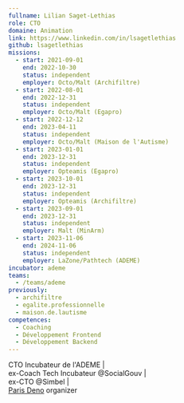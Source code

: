 ```yaml
---
fullname: Lilian Saget-Lethias
role: CTO
domaine: Animation
link: https://www.linkedin.com/in/lsagetlethias
github: lsagetlethias
missions:
  - start: 2021-09-01
    end: 2022-10-30
    status: independent
    employer: Octo/Malt (Archifiltre)
  - start: 2022-08-01
    end: 2022-12-31
    status: independent
    employer: Octo/Malt (Egapro)
  - start: 2022-12-12
    end: 2023-04-11
    status: independent
    employer: Octo/Malt (Maison de l'Autisme)
  - start: 2023-01-01
    end: 2023-12-31
    status: independent
    employer: Opteamis (Egapro)
  - start: 2023-10-01
    end: 2023-12-31
    status: independent
    employer: Opteamis (Archifiltre)
  - start: 2023-09-01
    end: 2023-12-31
    status: independent
    employer: Malt (MinArm)
  - start: 2023-11-06
    end: 2024-11-06
    status: independent
    employer: LaZone/Pathtech (ADEME)
incubator: ademe
teams:
  - /teams/ademe
previously:
  - archifiltre
  - egalite.professionnelle
  - maison.de.lautisme
competences:
  - Coaching
  - Développement Frontend
  - Développement Backend
---
```

CTO Incubateur de l'ADEME | <br/> ex-Coach Tech Incubateur @SocialGouv | <br/> ex-CTO @Simbel | <br/> [Paris Deno](https://deno.paris) organizer